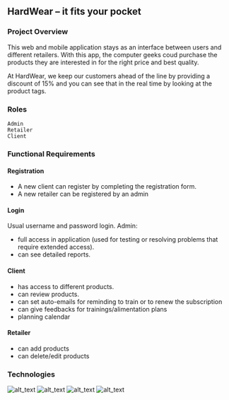 ## HardWear – it fits your pocket
### Project Overview
This web and mobile application stays as an interface between users and different retailers. With this app, the computer geeks coud purchase the products they are interested in for the right price and best quality.

At HardWear, we keep our customers ahead of the line by providing a discount of 15% and you can see that in the real time by looking at the product tags.
### Roles
 	Admin
 	Retailer
 	Client

### Functional Requirements
#### Registration
* A new client can register by completing the registration form.
* A new retailer can be registered by an admin
#### Login
Usual username and password login.
Admin:
* full access in application (used for testing or resolving problems that require extended access).
* can see detailed reports.
#### Client
* has access to different products.
* can review products.
* can set auto-emails for reminding to train or to renew the subscription
*	can give feedbacks for trainings/alimentation plans
*	planning calendar
#### Retailer
*	can add products
*	can delete/edit products

### Technologies
  ![_alt_text_](https://img.shields.io/badge/React_Native-20232A?style=or-the-badge&logo=react&logoColor=61DAFB) 
  ![_alt_text_](https://img.shields.io/badge/Angular-DD0031?style=or-the-badge&logo=angular&logoColor=white) 
  ![_alt_text_](https://img.shields.io/badge/Spring_Boot-6DB33F?style=or-the-badge&logo=spring&logoColor=white) 
  ![_alt_text_](https://img.shields.io/badge/PostgreSQL-316192?style=or-the-badge&logo=postgresql&logoColor=white)

